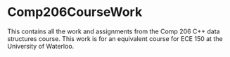 # Comp206CourseWork
This contains all the work and assignments from the Comp 206 C++ data structures course.
This work is for an equivalent course for ECE 150 at the University of Waterloo.

